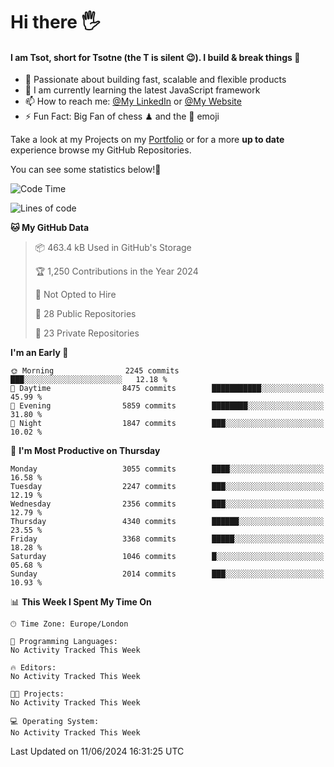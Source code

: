 # Hi there :raised_hand_with_fingers_splayed:
#### I am Tsot, short for Tsotne (the T is silent :wink:). I build & break things :space_invader:
- :telescope: Passionate about building fast, scalable and flexible products
- :seedling: I am currently learning the latest JavaScript framework 
- :mailbox: How to reach me: [@My LinkedIn](https://www.linkedin.com/in/tsotne-gvadzabia/) or [@My Website](https://tsotne.co.uk/contact)
- :zap: Fun Fact: Big Fan of chess ♟ and the 👾 emoji

Take a look at my Projects on my [Portfolio](https://tsotne.co.uk/) or for a more **up to date** experience browse my GitHub Repositories.

You can see some statistics below!:space_invader:
<!--START_SECTION:waka-->
![Code Time](http://img.shields.io/badge/Code%20Time-761%20hrs%202%20mins-blue)

![Lines of code](https://img.shields.io/badge/From%20Hello%20World%20I%27ve%20Written-6.2%20million%20lines%20of%20code-blue)

**🐱 My GitHub Data** 

> 📦 463.4 kB Used in GitHub's Storage 
 > 
> 🏆 1,250 Contributions in the Year 2024
 > 
> 🚫 Not Opted to Hire
 > 
> 📜 28 Public Repositories 
 > 
> 🔑 23 Private Repositories 
 > 
**I'm an Early 🐤** 

```text
🌞 Morning                2245 commits        ███░░░░░░░░░░░░░░░░░░░░░░   12.18 % 
🌆 Daytime                8475 commits        ███████████░░░░░░░░░░░░░░   45.99 % 
🌃 Evening                5859 commits        ████████░░░░░░░░░░░░░░░░░   31.80 % 
🌙 Night                  1847 commits        ███░░░░░░░░░░░░░░░░░░░░░░   10.02 % 
```
📅 **I'm Most Productive on Thursday** 

```text
Monday                   3055 commits        ████░░░░░░░░░░░░░░░░░░░░░   16.58 % 
Tuesday                  2247 commits        ███░░░░░░░░░░░░░░░░░░░░░░   12.19 % 
Wednesday                2356 commits        ███░░░░░░░░░░░░░░░░░░░░░░   12.79 % 
Thursday                 4340 commits        ██████░░░░░░░░░░░░░░░░░░░   23.55 % 
Friday                   3368 commits        █████░░░░░░░░░░░░░░░░░░░░   18.28 % 
Saturday                 1046 commits        █░░░░░░░░░░░░░░░░░░░░░░░░   05.68 % 
Sunday                   2014 commits        ███░░░░░░░░░░░░░░░░░░░░░░   10.93 % 
```


📊 **This Week I Spent My Time On** 

```text
🕑︎ Time Zone: Europe/London

💬 Programming Languages: 
No Activity Tracked This Week

🔥 Editors: 
No Activity Tracked This Week

🐱‍💻 Projects: 
No Activity Tracked This Week

💻 Operating System: 
No Activity Tracked This Week
```


 Last Updated on 11/06/2024 16:31:25 UTC
<!--END_SECTION:waka-->
